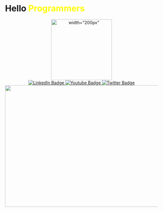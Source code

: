 
<html>
  <h1 class="text-center">Hello <strong style="color:yellow">Programmers</strong></h1>
<div id="header" align="center" >
  <img src="https://media.giphy.com/media/KxbZ21Jnz4YdaLN2co/giphy.gif" alt= width="200px" height="200px">
</div>
<div id="badges" align= "center">
  <a href="your-linkedin-URL">
    <img src="https://img.shields.io/badge/LinkedIn-blue?style=for-the-badge&logo=linkedin&logoColor=white" alt="LinkedIn Badge"/>
  </a>
  <a href="your-youtube-URL">
    <img src="https://img.shields.io/badge/YouTube-red?style=for-the-badge&logo=youtube&logoColor=white" alt="Youtube Badge"/>
  </a>
  <a href="your-twitter-URL">
    <img src="https://img.shields.io/badge/Twitter-blue?style=for-the-badge&logo=twitter&logoColor=white" alt="Twitter Badge"/>
  </a>
</div>
  <div align="center">
  <img src="https://c.tenor.com/NOYF3f82b_gAAAAC/programmer.gif" width="600" height="400"/>
</div>

</html>
